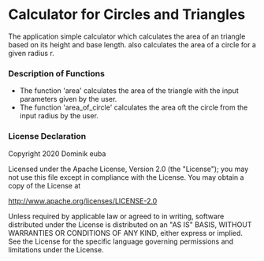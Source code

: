 # Calculator for Circles and Triangles

The application simple calculator which calculates the area of an triangle based on its height and base length.
also calculates the area of a circle for a given radius r.

### Description of Functions

- The function 'area' calculates the area of the triangle with the input parameters given by the user.
- The function 'area_of_circle' calculates the area oft the circle from the input radius by the user. 


### License Declaration

Copyright 2020 Dominik euba

Licensed under the Apache License, Version 2.0 (the "License"); you may not use this file except in compliance with the License. You may obtain a copy of the License at

http://www.apache.org/licenses/LICENSE-2.0

Unless required by applicable law or agreed to in writing, software distributed under the License is distributed on an "AS IS" BASIS, WITHOUT WARRANTIES OR CONDITIONS OF ANY KIND, either express or implied. See the License for the specific language governing permissions and limitations under the License.






